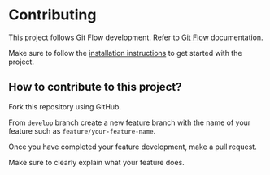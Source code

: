 # Contributing

This project follows Git Flow development.
Refer to [Git Flow](https://www.atlassian.com/git/tutorials/comparing-workflows/gitflow-workflow) documentation.

Make sure to follow the [installation instructions](docs/installation.md) to get started with the project.

## How to contribute to this project?

Fork this repository using GitHub.

From `develop` branch create a new feature branch with the name of your feature such as `feature/your-feature-name`.

Once you have completed your feature development, make a pull request.

Make sure to clearly explain what your feature does.
